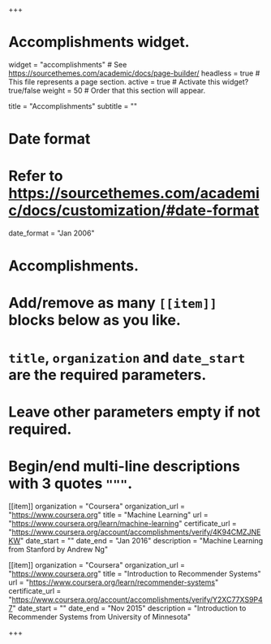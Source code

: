+++
# Accomplishments widget.
widget = "accomplishments"  # See https://sourcethemes.com/academic/docs/page-builder/
headless = true  # This file represents a page section.
active = true  # Activate this widget? true/false
weight = 50  # Order that this section will appear.

title = "Accomplish&shy;ments"
subtitle = ""

# Date format
#   Refer to https://sourcethemes.com/academic/docs/customization/#date-format
date_format = "Jan 2006"

# Accomplishments.
#   Add/remove as many `[[item]]` blocks below as you like.
#   `title`, `organization` and `date_start` are the required parameters.
#   Leave other parameters empty if not required.
#   Begin/end multi-line descriptions with 3 quotes `"""`.

[[item]]
  organization = "Coursera"
  organization_url = "https://www.coursera.org"
  title = "Machine Learning"
  url = "https://www.coursera.org/learn/machine-learning"
  certificate_url = "https://www.coursera.org/account/accomplishments/verify/4K94CMZJNEKW"
  date_start = ""
  date_end = "Jan 2016"
  description = "Machine Learning from Stanford by Andrew Ng"

[[item]]
  organization = "Coursera"
  organization_url = "https://www.coursera.org"
  title = "Introduction to Recommender Systems"
  url = "https://www.coursera.org/learn/recommender-systems"
  certificate_url = "https://www.coursera.org/account/accomplishments/verify/Y2XC77XS9P47"
  date_start = ""
  date_end = "Nov 2015"
  description = "Introduction to Recommender Systems from University of Minnesota"
 

+++
